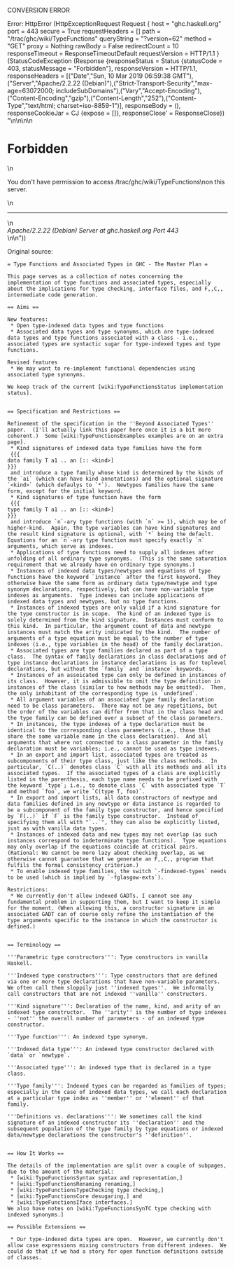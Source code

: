CONVERSION ERROR

Error: HttpError (HttpExceptionRequest Request {
  host                 = "ghc.haskell.org"
  port                 = 443
  secure               = True
  requestHeaders       = []
  path                 = "/trac/ghc/wiki/TypeFunctions"
  queryString          = "?version=62"
  method               = "GET"
  proxy                = Nothing
  rawBody              = False
  redirectCount        = 10
  responseTimeout      = ResponseTimeoutDefault
  requestVersion       = HTTP/1.1
}
 (StatusCodeException (Response {responseStatus = Status {statusCode = 403, statusMessage = "Forbidden"}, responseVersion = HTTP/1.1, responseHeaders = [("Date","Sun, 10 Mar 2019 06:59:38 GMT"),("Server","Apache/2.2.22 (Debian)"),("Strict-Transport-Security","max-age=63072000; includeSubDomains"),("Vary","Accept-Encoding"),("Content-Encoding","gzip"),("Content-Length","252"),("Content-Type","text/html; charset=iso-8859-1")], responseBody = (), responseCookieJar = CJ {expose = []}, responseClose' = ResponseClose}) "<!DOCTYPE HTML PUBLIC \"-//IETF//DTD HTML 2.0//EN\">\n<html><head>\n<title>403 Forbidden</title>\n</head><body>\n<h1>Forbidden</h1>\n<p>You don't have permission to access /trac/ghc/wiki/TypeFunctions\non this server.</p>\n<hr>\n<address>Apache/2.2.22 (Debian) Server at ghc.haskell.org Port 443</address>\n</body></html>\n"))

Original source:

```trac
= Type Functions and Associated Types in GHC - The Master Plan =

This page serves as a collection of notes concerning the implementation of type functions and associated types, especially about the implications for type checking, interface files, and F,,C,, intermediate code generation.

== Aims ==

New features:
 * Open type-indexed data types and type functions
 * Associated data types and type synonyms, which are type-indexed data types and type functions associated with a class - i.e., associated types are syntactic sugar for type-indexed types and type functions.

Revised features
 * We may want to re-implement functional dependencies using associated type synonyms.

We keep track of the current [wiki:TypeFunctionsStatus implementation status].


== Specification and Restrictions ==

Refinement of the specification in the ''Beyond Associated Types'' paper.  (I'll actually link this paper here once it is a bit more coherent.)  Some [wiki:TypeFunctionsExamples examples are on an extra page].
 * Kind signatures of indexed data type families have the form
 {{{
data family T a1 .. an [:: <kind>]
}}}
 and introduce a type family whose kind is determined by the kinds of the `ai` (which can have kind annotations) and the optional signature `<kind>` (which defaulys to `*`).  Newtypes families have the same form, except for the initial keyword.
 * Kind signatures of type function have the form
 {{{
type family T a1 .. an [:: <kind>]
}}}
 and introduce `n`-ary type functions (with `n` >= 1), which may be of higher-kind.  Again, the type variables can have kind signatures and the result kind signature is optional, with `*` being the default.  Equations for an `n`-ary type function must specify exactly `n` arguments, which serve as indexes. 
 * Applications of type functions need to supply all indexes after unfolding of all ordinary type synonyms.  (This is the same saturation requirement that we already have on ordinary type synonyms.)
 * Instances of indexed data types/newtypes and equations of type functions have the keyword `instance` after the first keyword.  They otherwise have the same form as ordinary data type/newtype and type synonym declarations, respectively, but can have non-variable type indexes as arguments.  Type indexes can include applications of indexed data types and newtypes, but no type functions.
 * Instances of indexed types are only valid if a kind signature for the type constructor is in scope.  The kind of an indexed type is solely determined from the kind signature.  Instances must conform to this kind.  In particular, the argument count of data and newtype instances must match the arity indicated by the kind.  The number of arguments of a type equation must be equal to the number of type indexes (i.e., type variables in the head) of the family declaration.
 * Associated types are type families declared as part of a type class.  The syntax of family declarations in class declarations and of type instance declarations in instance declarations is as for toplevel declarations, but without the `family` and `instance` keywords.
 * Instances of an assoicated type can only be defined in instances of its class.  However, it is admissible to omit the type definition in instances of the class (similar to how methods may be omitted).  Then, the only inhabitant of the corresponding type is `undefined`.
 * All argument variables of an associated type family declaration need to be class parameters.  There may not be any repetitions, but the order of the variables can differ from that in the class head and the type family can be defined over a subset of the class parameters.
 * In instances, the type indexes of a type declaration must be identical to the corresponding class parameters (i.e., those that share the same variable name in the class declaration).  And all arguments that where not connected to a class parameter in the family declaration must be variables; i.e., cannot be used as type indexes.
 * In an export and import list, associated types are treated as subcomponents of their type class, just like the class methods.  In particular, `C(..)` denotes class `C` with all its methods and all its associated types.  If the associated types of a class are explicitly listed in the parenthesis, each type name needs to be prefixed with the keyword `type`; i.e., to denote class `C` with associated type `T` and method `foo`, we write `C(type T, foo)`.
 * In export and import lists, all data constructors of newtype and data families defined in any newtype or data instance is regarded to be a subcomponent of the family type constructor, and hence specified by `F(..)` if `F` is the family type constructor.  Instead of specifying them all with "`..`", they can also be explicitly listed, just as with vanilla data types.
 * Instances of indexed data and new types may not overlap (as such instances correspond to indeterminate type functions).  Type equations may only overlap if the equations coincide at critical pairs.  (Rational: We cannot be more lazy about checking overlap, as we otherwise cannot guarantee that we generate an F,,C,, program that fulfils the formal consistency criterion.)
 * To enable indexed type families, the switch `-findexed-types` needs to be used (which is implied by `-fglasgow-exts`).

Restrictions:
 * We currently don't allow indexed GADTs. I cannot see any fundamental problem in supporting them, but I want to keep it simple for the moment. (When allowing this, a constructor signature in an associated GADT can of course only refine the instantiation of the type arguments specific to the instance in which the constructor is defined.)


== Terminology ==

'''Parametric type constructors''': Type constructors in vanilla Haskell.

'''Indexed type constructors''': Type constructors that are defined via one or more type declarations that have non-variable parameters.  We often call them sloppily just ''indexed types''.  We informally call constructors that are not indexed ''vanilla'' constructors.

'''Kind signature''': Declaration of the name, kind, and arity of an indexed type constructor.  The ''arity'' is the number of type indexes - ''not'' the overall number of parameters - of an indexed type constructor.

'''Type function''': An indexed type synonym.

'''Indexed data type''': An indexed type constructor declared with `data` or `newtype`.

'''Associated type''': An indexed type that is declared in a type class.

'''Type family''': Indexed types can be regarded as families of types; especially in the case of indexed data types, we call each declaration at a particular type index as ''member'' or ''element'' of that family.

'''Definitions vs. declarations''': We sometimes call the kind signature of an indexed constructor its ''declaration'' and the subsequent population of the type family by type equations or indexed data/newtype declarations the constructor's ''definition''.


== How It Works ==

The details of the implementation are split over a couple of subpages, due to the amount of the material:
 * [wiki:TypeFunctionsSyntax syntax and representation,]
 * [wiki:TypeFunctionsRenaming renaming,]
 * [wiki:TypeFunctionsTypeChecking type checking,]
 * [wiki:TypeFunctionsCore desugaring,] and
 * [wiki:TypeFunctionsIface interfaces.]
We also have notes on [wiki:TypeFunctionsSynTC type checking with indexed synonyms.]

== Possible Extensions ==

 * Our type-indexed data types are open.  However, we currently don't allow case expressions mixing constructors from different indexes.  We could do that if we had a story for open function definitions outside of classes.
```
